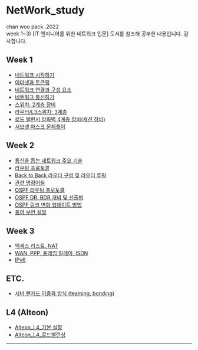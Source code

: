 # NetWork_study
chan woo pack .2022 
<br>
week 1~3) [IT 엔지니어를 위한 네트워크 입문] 도서를 참조해 공부한 내용입니다. 감사합니다.

## Week 1 

- [네트워크 시작하기](https://github.com/chanW-pack/NetWork_study/blob/main/Week%201/1_1%20%EB%84%A4%ED%8A%B8%EC%9B%8C%ED%81%AC%20%EC%8B%9C%EC%9E%91%ED%95%98%EA%B8%B0.md) 
- [이더넷과 토큰링](https://github.com/chanW-pack/NetWork_study/blob/main/Week%201/1_2%20%EC%9D%B4%EB%8D%94%EB%84%B7%EA%B3%BC%20%ED%86%A0%ED%81%B0%EB%A7%81.md) 
- [네트워크 연결과 구성 요소](https://github.com/chanW-pack/NetWork_study/blob/main/Week%201/1_3%20%EB%84%A4%ED%8A%B8%EC%9B%8C%ED%81%AC%20%EC%97%B0%EA%B2%B0%EA%B3%BC%20%EA%B5%AC%EC%84%B1%20%EC%9A%94%EC%86%8C.md) 
- [네트워크 통신하기](https://github.com/chanW-pack/NetWork_study/blob/main/Week%201/1_4%20%EB%84%A4%ED%8A%B8%EC%9B%8C%ED%81%AC%20%ED%86%B5%EC%8B%A0%ED%95%98%EA%B8%B0.md) 
- [스위치: 2계층 장비](https://github.com/chanW-pack/NetWork_study/blob/main/Week%201/1_5%20%EC%8A%A4%EC%9C%84%EC%B9%98_2%EA%B3%84%EC%B8%B5%20%EC%9E%A5%EB%B9%84.md) 
- [라우터/L3스위치: 3계층](https://github.com/chanW-pack/NetWork_study/blob/main/Week%201/1_6%20%EB%9D%BC%EC%9A%B0%ED%84%B0_L3%20%EC%8A%A4%EC%9C%84%EC%B9%98_3%EA%B3%84%EC%B8%B5%20%EC%9E%A5%EB%B9%84.md) 
- [로드 밸런서 방화벽 4계층 장비(세션 장비)](https://github.com/chanW-pack/NetWork_study/blob/main/Week%201/1_7%20%EB%A1%9C%EB%93%9C%20%EB%B0%B8%EB%9F%B0%EC%84%9C%20%EB%B0%A9%ED%99%94%EB%B2%BD%204%EA%B3%84%EC%B8%B5%20%EC%9E%A5%EB%B9%84(%EC%84%B8%EC%85%98%20%EC%9E%A5%EB%B9%84).md) 
- [서브넷 마스크 문제풀이](https://github.com/chanW-pack/NetWork_study/blob/main/Week%201/%EC%84%9C%EB%B8%8C%EB%84%B7%20%EB%A7%88%EC%8A%A4%ED%81%AC%20%EB%AC%B8%EC%A0%9C%ED%92%80%EC%9D%B4.md) 

## Week 2

- [통신을 돕는 네트워크 주요 기술](https://github.com/chanW-pack/NetWork_study/blob/main/Week%202/2_1%20%ED%86%B5%EC%8B%A0%EC%9D%84%20%EB%8F%95%EB%8A%94%20%EB%84%A4%ED%8A%B8%EC%9B%8C%ED%81%AC%20%EC%A3%BC%EC%9A%94%20%EA%B8%B0%EC%88%A0.md) 
- [라우팅 프로토콜](https://github.com/chanW-pack/NetWork_study/blob/main/Week%202/2_2%20%EB%9D%BC%EC%9A%B0%ED%8C%85%20%ED%94%84%EB%A1%9C%ED%86%A0%EC%BD%9C.md) 
- [Back to Back 라우터 구성 및 라우터 루핑](https://github.com/chanW-pack/NetWork_study/blob/main/Week%202/2_3%20Back%20to%20Back%20%EB%9D%BC%EC%9A%B0%ED%84%B0%20%EA%B5%AC%EC%84%B1%20%EB%B0%8F%20%EB%9D%BC%EC%9A%B0%ED%84%B0%20%EB%A3%A8%ED%95%91.md) 
- [관련 명령어들](https://github.com/chanW-pack/NetWork_study/blob/main/Week%202/2_4%20%EA%B4%80%EB%A0%A8%20%EB%AA%85%EB%A0%B9%EC%96%B4%EB%93%A4.md) 
- [OSPF 라우팅 프로토콜](https://github.com/chanW-pack/NetWork_study/blob/main/Week%202/2_5%20OSPF%20%EB%9D%BC%EC%9A%B0%ED%8C%85%20%ED%94%84%EB%A1%9C%ED%86%A0%EC%BD%9C.md) 
- [OSPF DR, BDR 개념 및 선출법](https://github.com/chanW-pack/NetWork_study/blob/main/Week%202/OSPF%20DR%2C%20BDR%20%EA%B0%9C%EB%85%90%20%EB%B0%8F%20%EC%84%A0%EC%B6%9C%EB%B2%95.md) 
- [OSPF 링크 변화 업데이트 방법](https://github.com/chanW-pack/NetWork_study/blob/main/Week%202/OSPF%20%EB%A7%81%ED%81%AC%20%EB%B3%80%ED%99%94%20%EC%97%85%EB%8D%B0%EC%9D%B4%ED%8A%B8%20%EB%B0%A9%EB%B2%95.md)
- [용어 부연 설명](https://github.com/chanW-pack/NetWork_study/blob/main/Week%202/%EC%9A%A9%EC%96%B4%20%EB%B6%80%EC%97%B0%20%EC%84%A4%EB%AA%85.md)

## Week 3

- [엑세스 리스트, NAT](https://github.com/chanW-pack/NetWork_study/blob/main/Week%203/3_1%20%EC%97%91%EC%84%B8%EC%8A%A4%20%EB%A6%AC%EC%8A%A4%ED%8A%B8%2C%20NAT.md) 
- [WAN, PPP, 프레임 릴레이, ISDN](https://github.com/chanW-pack/NetWork_study/blob/main/Week%203/3_2%20WAN%2C%20PPP%2C%20%ED%94%84%EB%A0%88%EC%9E%84%20%EB%A6%B4%EB%A0%88%EC%9D%B4%2C%20ISDN.md)
- [IPv6](https://github.com/chanW-pack/NetWork_study/blob/main/Week%203/3_3%20IPv6.md)

## ETC.

- [서버 랜카드 이중화 방식 (teaming, bonding)](https://github.com/chanW-pack/NetWork_study/blob/main/%EC%84%9C%EB%B2%84%20%ED%8B%B0%EB%B0%8D(teaming)%20%EC%84%9C%EB%B2%84%20%EB%9E%9C%EC%B9%B4%EB%93%9C%20%EC%9D%B4%EC%A4%91%ED%99%94%20%EB%B0%A9%EC%8B%9D.md)

## L4 (Alteon)
- [Alteon_L4_기본 설정](https://github.com/chanW-pack/NetWork_study/blob/main/Alteon_L4_%EA%B8%B0%EB%B3%B8%20%EC%84%A4%EC%A0%95.md)
- [Alteon_L4_로드밸런싱](https://github.com/chanW-pack/NetWork_study/blob/main/Alteon_L4_%EB%A1%9C%EB%93%9C%EB%B0%B8%EB%9F%B0%EC%8B%B1.md)

---
